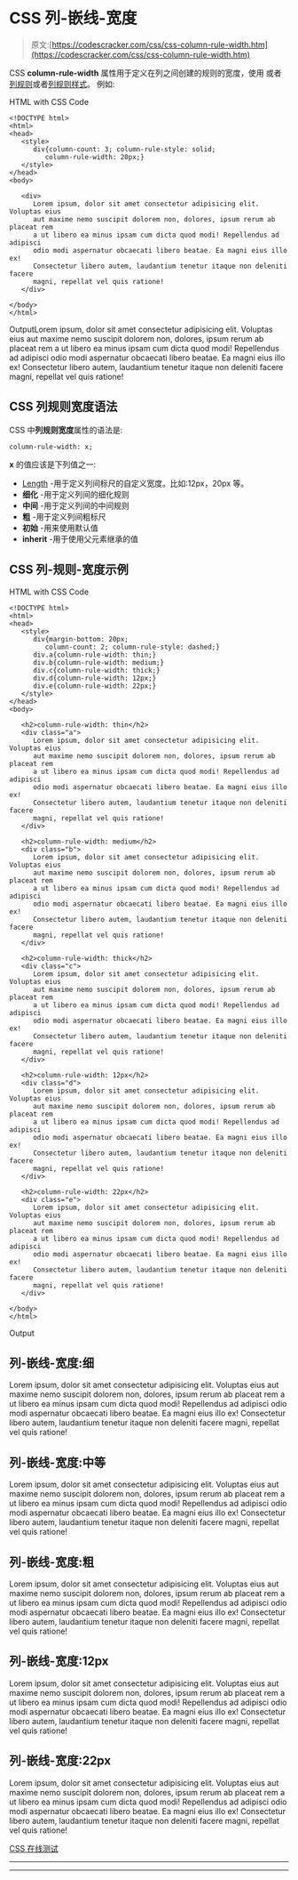 # CSS 列-嵌线-宽度

> 原文:[https://codescracker.com/css/css-column-rule-width.htm](https://codescracker.com/css/css-column-rule-width.htm)

CSS **column-rule-width** 属性用于定义在列之间创建的规则的宽度，使用 或者[列规则](/css/css-column-rule.htm)或者[列规则样式](/css/css-column-rule-style.htm)。 例如:

HTML with CSS Code

```
<!DOCTYPE html>
<html>
<head>
   <style>
      div{column-count: 3; column-rule-style: solid;
         column-rule-width: 20px;}
   </style>
</head>
<body>

   <div>
      Lorem ipsum, dolor sit amet consectetur adipisicing elit. Voluptas eius
      aut maxime nemo suscipit dolorem non, dolores, ipsum rerum ab placeat rem
      a ut libero ea minus ipsam cum dicta quod modi! Repellendus ad adipisci
      odio modi aspernatur obcaecati libero beatae. Ea magni eius illo ex!
      Consectetur libero autem, laudantium tenetur itaque non deleniti facere
      magni, repellat vel quis ratione!
   </div>

</body>
</html>
```

OutputLorem ipsum, dolor sit amet consectetur adipisicing elit. Voluptas eius aut maxime nemo suscipit dolorem non, dolores, ipsum rerum ab placeat rem a ut libero ea minus ipsam cum dicta quod modi! Repellendus ad adipisci odio modi aspernatur obcaecati libero beatae. Ea magni eius illo ex! Consectetur libero autem, laudantium tenetur itaque non deleniti facere magni, repellat vel quis ratione!

## CSS 列规则宽度语法

CSS 中**列规则宽度**属性的语法是:

```
column-rule-width: x;
```

**x** 的值应该是下列值之一:

*   [Length](/css/css-length-units.htm) -用于定义列间标尺的自定义宽度。比如:12px，20px 等。
*   **细化** -用于定义列间的细化规则
*   **中间** -用于定义列间的中间规则
*   **粗** -用于定义列间粗标尺
*   **初始** -用来使用默认值
*   **inherit** -用于使用父元素继承的值

## CSS 列-规则-宽度示例

HTML with CSS Code

```
<!DOCTYPE html>
<html>
<head>
   <style>
      div{margin-bottom: 20px;
         column-count: 2; column-rule-style: dashed;}
      div.a{column-rule-width: thin;}
      div.b{column-rule-width: medium;}
      div.c{column-rule-width: thick;}
      div.d{column-rule-width: 12px;}
      div.e{column-rule-width: 22px;}
   </style>
</head>
<body>

   <h2>column-rule-width: thin</h2>
   <div class="a">
      Lorem ipsum, dolor sit amet consectetur adipisicing elit. Voluptas eius
      aut maxime nemo suscipit dolorem non, dolores, ipsum rerum ab placeat rem
      a ut libero ea minus ipsam cum dicta quod modi! Repellendus ad adipisci
      odio modi aspernatur obcaecati libero beatae. Ea magni eius illo ex!
      Consectetur libero autem, laudantium tenetur itaque non deleniti facere
      magni, repellat vel quis ratione!
   </div>

   <h2>column-rule-width: medium</h2>
   <div class="b">
      Lorem ipsum, dolor sit amet consectetur adipisicing elit. Voluptas eius
      aut maxime nemo suscipit dolorem non, dolores, ipsum rerum ab placeat rem
      a ut libero ea minus ipsam cum dicta quod modi! Repellendus ad adipisci
      odio modi aspernatur obcaecati libero beatae. Ea magni eius illo ex!
      Consectetur libero autem, laudantium tenetur itaque non deleniti facere
      magni, repellat vel quis ratione!
   </div>

   <h2>column-rule-width: thick</h2>
   <div class="c">
      Lorem ipsum, dolor sit amet consectetur adipisicing elit. Voluptas eius
      aut maxime nemo suscipit dolorem non, dolores, ipsum rerum ab placeat rem
      a ut libero ea minus ipsam cum dicta quod modi! Repellendus ad adipisci
      odio modi aspernatur obcaecati libero beatae. Ea magni eius illo ex!
      Consectetur libero autem, laudantium tenetur itaque non deleniti facere
      magni, repellat vel quis ratione!
   </div>

   <h2>column-rule-width: 12px</h2>
   <div class="d">
      Lorem ipsum, dolor sit amet consectetur adipisicing elit. Voluptas eius
      aut maxime nemo suscipit dolorem non, dolores, ipsum rerum ab placeat rem
      a ut libero ea minus ipsam cum dicta quod modi! Repellendus ad adipisci
      odio modi aspernatur obcaecati libero beatae. Ea magni eius illo ex!
      Consectetur libero autem, laudantium tenetur itaque non deleniti facere
      magni, repellat vel quis ratione!
   </div>

   <h2>column-rule-width: 22px</h2>
   <div class="e">
      Lorem ipsum, dolor sit amet consectetur adipisicing elit. Voluptas eius
      aut maxime nemo suscipit dolorem non, dolores, ipsum rerum ab placeat rem
      a ut libero ea minus ipsam cum dicta quod modi! Repellendus ad adipisci
      odio modi aspernatur obcaecati libero beatae. Ea magni eius illo ex!
      Consectetur libero autem, laudantium tenetur itaque non deleniti facere
      magni, repellat vel quis ratione!
   </div>

</body>
</html>
```

Output

## 列-嵌线-宽度:细

Lorem ipsum, dolor sit amet consectetur adipisicing elit. Voluptas eius aut maxime nemo suscipit dolorem non, dolores, ipsum rerum ab placeat rem a ut libero ea minus ipsam cum dicta quod modi! Repellendus ad adipisci odio modi aspernatur obcaecati libero beatae. Ea magni eius illo ex! Consectetur libero autem, laudantium tenetur itaque non deleniti facere magni, repellat vel quis ratione!

## 列-嵌线-宽度:中等

Lorem ipsum, dolor sit amet consectetur adipisicing elit. Voluptas eius aut maxime nemo suscipit dolorem non, dolores, ipsum rerum ab placeat rem a ut libero ea minus ipsam cum dicta quod modi! Repellendus ad adipisci odio modi aspernatur obcaecati libero beatae. Ea magni eius illo ex! Consectetur libero autem, laudantium tenetur itaque non deleniti facere magni, repellat vel quis ratione!

## 列-嵌线-宽度:粗

Lorem ipsum, dolor sit amet consectetur adipisicing elit. Voluptas eius aut maxime nemo suscipit dolorem non, dolores, ipsum rerum ab placeat rem a ut libero ea minus ipsam cum dicta quod modi! Repellendus ad adipisci odio modi aspernatur obcaecati libero beatae. Ea magni eius illo ex! Consectetur libero autem, laudantium tenetur itaque non deleniti facere magni, repellat vel quis ratione!

## 列-嵌线-宽度:12px

Lorem ipsum, dolor sit amet consectetur adipisicing elit. Voluptas eius aut maxime nemo suscipit dolorem non, dolores, ipsum rerum ab placeat rem a ut libero ea minus ipsam cum dicta quod modi! Repellendus ad adipisci odio modi aspernatur obcaecati libero beatae. Ea magni eius illo ex! Consectetur libero autem, laudantium tenetur itaque non deleniti facere magni, repellat vel quis ratione!

## 列-嵌线-宽度:22px

Lorem ipsum, dolor sit amet consectetur adipisicing elit. Voluptas eius aut maxime nemo suscipit dolorem non, dolores, ipsum rerum ab placeat rem a ut libero ea minus ipsam cum dicta quod modi! Repellendus ad adipisci odio modi aspernatur obcaecati libero beatae. Ea magni eius illo ex! Consectetur libero autem, laudantium tenetur itaque non deleniti facere magni, repellat vel quis ratione!

[CSS 在线测试](/exam/showtest.php?subid=5)

* * *

* * *